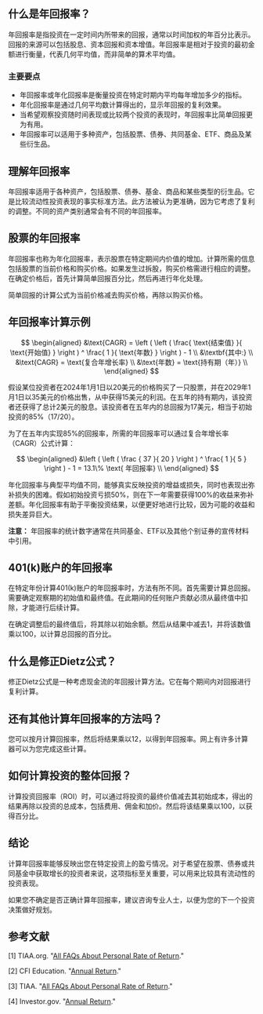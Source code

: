 ## 什么是年回报率？

年回报率是指投资在一定时间内所带来的回报，通常以时间加权的年百分比表示。回报的来源可以包括股息、资本回报和资本增值。年回报率是相对于投资的最初金额进行衡量，代表几何平均值，而非简单的算术平均值。

### 主要要点

- 年回报率或年化回报率是衡量投资在特定时期内平均每年增加多少的指标。
- 年化回报率是通过几何平均数计算得出的，显示年回报的复利效果。
- 当希望观察投资随时间表现或比较两个投资的表现时，年回报率比简单回报更为有用。
- 年回报率可以适用于多种资产，包括股票、债券、共同基金、ETF、商品及某些衍生品。

## 理解年回报率

年回报率适用于各种资产，包括股票、债券、基金、商品和某些类型的衍生品。它是比较流动性投资表现的事实标准方法。此方法被认为更准确，因为它考虑了复利的调整。不同的资产类别通常会有不同的年回报率。

## 股票的年回报率

年回报率也称为年化回报率，表示股票在特定期间内价值的增加。计算所需的信息包括股票的当前价格和购买价格。如果发生过拆股，购买价格需进行相应的调整。在确定价格后，首先计算简单回报百分比，然后再进行年化处理。

简单回报的计算公式为当前价格减去购买价格，再除以购买价格。

## 年回报率计算示例

$$ \begin{aligned} &\text{CAGR} = \left ( \left ( \frac{ \text{结束值} }{ \text{开始值} } \right ) ^ \frac{ 1 }{ \text{年数} } \right ) - 1 \\ &\textbf{其中:} \\ &\text{CAGR} = \text{复合年增长率} \\ &\text{年数} = \text{持有期（年）} \\ \end{aligned} $$

假设某位投资者在2024年1月1日以20美元的价格购买了一只股票，并在2029年1月1日以35美元的价格出售，从中获得15美元的利润。在五年的持有期内，该投资者还获得了总计2美元的股息。该投资者在五年内的总回报为17美元，相当于初始投资的85%（17/20）。

为了在五年内实现85%的回报率，所需的年回报率可以通过复合年增长率（CAGR）公式计算：

$$ \begin{aligned} &\left ( \left ( \frac { 37 }{ 20 } \right ) ^ \frac{ 1 }{ 5 } \right ) - 1 = 13.1\% \text{ 年回报率} \\ \end{aligned} $$

年化回报率与典型平均值不同，能够真实反映投资的增益或损失，同时也表现出弥补损失的困难。假如初始投资亏损50%，则在下一年需要获得100%的收益来弥补差额。年化回报率有助于平衡投资结果，以便更好地进行比较，因为可能的收益和损失差异巨大。

**注意：** 年回报率的统计数字通常在共同基金、ETF以及其他个别证券的宣传材料中引用。

## 401(k)账户的年回报率

在特定年份计算401(k)账户的年回报率时，方法有所不同。首先需要计算总回报。需要确定观察期的初始值和最终值。在此期间的任何账户贡献必须从最终值中扣除，才能进行后续计算。

在确定调整后的最终值后，将其除以初始余额。然后从结果中减去1，并将该数值乘以100，以计算总回报的百分比。

## 什么是修正Dietz公式？

修正Dietz公式是一种考虑现金流的年回报计算方法。它在每个期间内对回报进行复利计算。

## 还有其他计算年回报率的方法吗？

您可以按月计算回报率，然后将结果乘以12，以得到年回报率。网上有许多计算器可以为您完成这些计算。

## 如何计算投资的整体回报？

计算投资回报率（ROI）时，可以通过将投资的最终价值减去其初始成本，得出的结果再除以投资的总成本，包括费用、佣金和加价。然后将该结果乘以100，以获得百分比。

## 结论

计算年回报率能够反映出您在特定投资上的盈亏情况。对于希望在股票、债券或共同基金中获取增长的投资者来说，这项指标至关重要，可以用来比较具有流动性的投资表现。

如果您不确定是否正确计算年回报率，建议咨询专业人士，以便为您的下一个投资决策做好规划。

## 参考文献

[1] TIAA.org. "[All FAQs About Personal Rate of Return](https://www.tiaa.org/public/support/faqs/personal-rate-of-return)."

[2] CFI Education. "[Annual Return](https://corporatefinanceinstitute.com/resources/career-map/sell-side/capital-markets/annual-return/)."

[3] TIAA. "[All FAQs About Personal Rate of Return](https://www.tiaa.org/public/support/faqs/personal-rate-of-return)."

[4] Investor.gov. "[Annual Return](https://www.investor.gov/introduction-investing/investing-basics/glossary/annual-return)."
